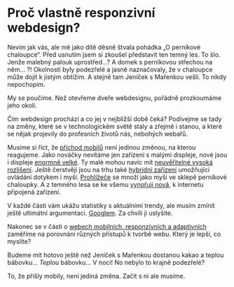 # Proč vlastně responzivní webdesign?

Nevím jak vás, ale mě jako dítě děsně štvala pohádka „O perníkové chaloupce“. Před usnutím jsem si zkoušel představit ten temný les. To šlo. Jenže malebný palouk uprostřed…? A domek s perníkovou střechou na něm… ?! Okolnosti byly podezřelé a jasně naznačovaly, že v chaloupce může dojít k jistým obtížím. A stejně tam Jeníček s Mařenkou vešli. To nikdy nepochopím.

My se poučíme. Než otevřeme dveře webdesignu, pořádně prozkoumáme jeho okolí.

Čím webdesign prochází a co jej v nejbližší době čeká? Podívejme se tady na změny, které se v technologickém světě staly a zřejmě i stanou, a které se nějak projevily do profesních životů nás, nebohých webařů. 

Musíme si říct, že [příchod mobilů](zmeny-mobily.md) není jedinou změnou, na kterou reagujeme. Jako nováčky nevítáme jen zařízení s malými displeje, nové jsou i displeje [enormně velké](zmeny-velke-displeje.md). Ty malé mohou navíc mít [neuvěřitelné vysoká rozlišení](zmeny-css-pixel.md). Ještě čerstvěji jsou na trhu také [hybridní zařízení](zmeny-hybridy.md) umožňující ovládání dotykem i myší. [Prohlížeče](zmeny-prohlizece.md) se množí jako myši ve sklepě perníkové chaloupky. A z temného lesa se ke všemu [vynořují nová](budoucnost.md), k internetu připojená zařízení.

V každé části vám ukážu statistiky s aktuálními trendy, ale musím zmínit ještě ultimátní argumentaci. [Googlem](argument-googlem.md). Za chvíli ji uslyšíte.

Nakonec se v části o [webech mobilních, responzivních a adaptivních](mobilni-responzivni-adaptivni.md) zaměříme na porovnání různých přístupů k tvorbě webu. Který je lepší, co myslíte?

Budeme mít hotovo ještě než Jeníček s Mařenkou dostanou kakao a teplou bábovku… *Teplou* bábovku… V noci! No nebylo to krajně podezřelé?

To, že přišly mobily, není jediná změna. Začít s ní ale musíme. 
